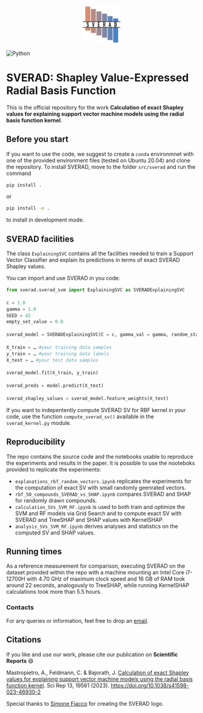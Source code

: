 <p align="center">
  <img src="docs/SVERAD_logo.svg" alt="SVERAD logo" width=20%>
</p>


![Python](https://img.shields.io/badge/python-3670A0?style=for-the-badge&logo=python&logoColor=ffdd54)

# SVERAD: Shapley Value-Expressed Radial Basis Function
This is the official repository for the work **Calculation of exact Shapley values for explaining support vector machine models using the radial basis function kernel**.

## Before you start

If you want to use the code, we suggest to create a ```conda``` environmnet with one of the provided environment files (tested on Ubuntu 20.04) and clone the repository.
To install SVERAD, move to the folder ```src/sverad``` and run the command

```bash
pip install .
```

or

```bash
pip install -e .
```
to install in development mode.

## SVERAD facilities

The class ```ExplainingSVC``` contains all the facilities needed to train a Support Vector Classifier and explain its predictions in terms of exact SVERAD Shapley values.

You can import and use SVERAD in you code:

```python
from sverad.sverad_svm import ExplainingSVC as SVERADExplainingSVC

c = 1.0
gamma = 1.0
SEED = 42
empty_set_value = 0.0

sverad_model = SVERADExplainingSVC(C = c, gamma_val = gamma, random_state=SEED, empty_set_value=empty_set_value)

X_train = … #your training data samples
y_train = … #your training data labels
X_test = … #your test data samples

sverad_model.fit(X_train, y_train)

sverad_preds = model.predict(X_test)

sverad_shapley_values = sverad_model.feature_weights(X_test)
```

If you want to indepentently compute SVERAD SV for RBF kernel in your code, use the function ```compute_sverad_sv()``` available in the ```sverad_kernel.py``` module. 

## Reproducibility

The repo contains the source code and the notebooks usable to reproduce the experiments and results in the paper. It is possible to use the nooteboks provided to replicate the experiments:

* ```explanations_rbf_random_vectors.ipynb``` replicates the experiments for the computation of exact SV with small randomly geenrated vectors.
* ```rbf_50_compounds_SVERAD_vs_SHAP.ipynb``` compares SVERAD and SHAP for randomly drawn compounds.
* ```calculation_SVs_SVM_RF.ipynb``` is used to both train and optimize the SVM and RF models via Grid Search and to compute exact SV with SVERAD and TreeSHAP and SHAP values with KernelSHAP.
* ```analysis_SVs_SVM_RF.ipynb``` derives analyses and statistics on the computed SV and SHAP values.

## Running times

As a reference measurement for comparison, executing SVERAD on the dataset provided within the repo with a machine mounting an Intel Core i7-12700H with 4.70 GHz of maximum clock speed and 16 GB of RAM took around 22 seconds, analogously to TreeSHAP, while running KernelSHAP calculations took more than 5.5 hours.

### Contacts

For any queries or information, feel free to drop an [email](mailto:mastropietro@diag.uniroma1.it).

## Citations

If you like and use our work, please cite our publication on **Scientific Reports** 😄

Mastropietro, A., Feldmann, C. & Bajorath, J. [Calculation of exact Shapley values for explaining support vector machine models using the radial basis function kernel](https://www.nature.com/articles/s41598-023-46930-2). Sci Rep 13, 19561 (2023). https://doi.org/10.1038/s41598-023-46930-2

Special thanks to [Simone Fiacco](https://www.linkedin.com/in/simone-fiacco-27bb5a25a/) for creating the SVERAD logo.
